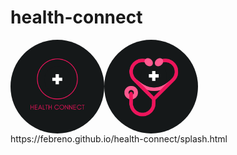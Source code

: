 # health-connect
<div style="display:flex;">
  <img src="./img/logo-name.png" alt="" style="width:150px;border-radius: 100px;">
  <img src="./img/logo-splash.png" alt="" style="width:150px;border-radius: 100px;">
</div>
https://febreno.github.io/health-connect/splash.html​
